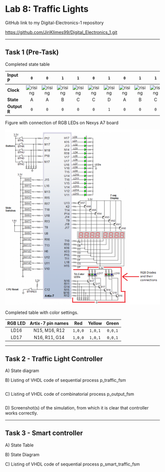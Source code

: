 # Lab 8: Traffic Lights


GitHub link to my Digital-Electronics-1 repository

https://github.com/JiriKlimes99/Digital_Electronics_1.git

--------------------------------------------------



## Task 1 (Pre-Task)

Completed state table

| **Input P** | `0` | `0` | `1` | `1` | `0` | `1` | `0` | `1` | `1` | `1` | `1` | `0` | `0` | `1` | `1` | `1` |
| :-- | :-: | :-: | :-: | :-: | :-: | :-: | :-: | :-: | :-: | :-: | :-: | :-: | :-: | :-: | :-: | :-: |
| **Clock** | ![rising](Images/eq_uparrow.png) | ![rising](Images/eq_uparrow.png) | ![rising](Images/eq_uparrow.png) | ![rising](Images/eq_uparrow.png) | ![rising](Images/eq_uparrow.png) | ![rising](Images/eq_uparrow.png) | ![rising](Images/eq_uparrow.png) | ![rising](Images/eq_uparrow.png) | ![rising](Images/eq_uparrow.png) | ![rising](Images/eq_uparrow.png) | ![rising](Images/eq_uparrow.png) | ![rising](Images/eq_uparrow.png) | ![rising](Images/eq_uparrow.png) | ![rising](Images/eq_uparrow.png) | ![rising](Images/eq_uparrow.png) | ![rising](Images/eq_uparrow.png) |
| **State**   |  A  |  A  |  B  |  C  |  C  |  D  |  A  |  B  |  C  |  D  |  B  |  B  |  B  |  C  |  D  |  B  |
| **Output R** | `0` | `0` | `0` | `0` | `0` | `1` | `0` | `0` | `0` | `1` | `0` | `0` | `0` | `0` | `1` | `0` |


Figure with connection of RGB LEDs on Nexys A7 board

![Simulation1](Images/Nexys_Schematic.PNG)

Completed table with color settings.

| **RGB LED** | **Artix-7 pin names** | **Red** | **Yellow** | **Green** |
| :-: | :-: | :-: | :-: | :-: |
| LD16 | N15, M16, R12 | `1,0,0` | `1,0,1` | `0,0,1` |
| LD17 | N16, R11, G14 | `1,0,0` | `1,0,1` | `0,0,1` |

--------------------------------------------------




## Task 2 - Traffic Light Controller

A) State diagram



B) Listing of VHDL code of sequential process p_traffic_fsm

```vhdl


```

C) Listing of VHDL code of combinatorial process p_output_fsm

```vhdl


```

D) Screenshot(s) of the simulation, from which it is clear that controller works correctly.




--------------------------------------------------



## Task 3 - Smart controller


A) State Table


B) State Diagram


C) Listing of VHDL code of sequential process p_smart_traffic_fsm

```vhdl


```
